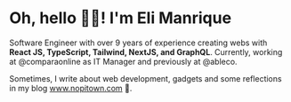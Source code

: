 # Oh, hello 👋🏻! I'm Eli Manrique

Software Engineer with over 9 years of experience creating webs with **React JS, TypeScript, Tailwind, NextJS, and GraphQL**. Currently, working at @comparaonline as IT Manager and previously at @ableco.

Sometimes, I write about web development, gadgets and some reflections in my blog www.nopitown.com 📝.
